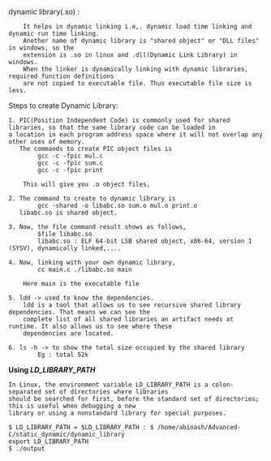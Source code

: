 dynamic library(.so) : 
			
		It helps in dynamic linking i.e,. dynamic load time linking and dynamic run time linking.
		Another name of dynamic library is "shared object" or "DLL files" in windows, so the 
		extension is .so in linux and .dll(Dynamic Link Library) in windows.
		When the linker is dynamically linking with dynamic libraries, required function definitions
		are not copied to executable file. Thus executable file size is less.

Steps to create Dynamic Library:
```
1. PIC(Position Independent Code) is commonly used for shared libraries, so that the same library code can be loaded in
a location in each program address space where it will not overlap any other uses of memory.
   The commands to create PIC object files is
		gcc -c -fpic mul.c
		gcc -c -fpic sum.c
		gcc -c -fpic print

	This will give you .o object files.

2. The command to create to dynamic library is
		gcc -shared -o libabc.so sum.o mul.o print.o
   libabc.so is shared object.

3. Now, the file command result shows as follows,
		$file libabc.so
		libabc.so : ELF 64-bit LSB shared object, x86-64, version 1 (SYSV), dynamically linked,....

4. Now, linking with your own dynamic library,
		cc main.c ./libabc.so main

	Here main is the executable file

5. ldd -> used to know the dependencies.
	ldd is a tool that allows us to see recursive shared library dependencies. That means we can see the
	complete list of all shared libraries an artifact needs at runtime. It also allows us to see where these
	dependencies are located.

6. ls -h -> to show the total size occupied by the shared library
		Eg : total 52k
```

<b> Using <i>LD_LIBRARY_PATH</i></b>

	In Linux, the environment variable LD_LIBRARY_PATH is a colon-separated set of directories where libraries
	should be searched for first, before the standard set of directories; this is useful when debugging a new
	library or using a nonstandard library for special purposes.
```
$ LD_LIBRARY_PATH = $LD_LIBRARY_PATH : $ /home/abinash/Advanced-C/static_dynamic/dynamic_library
export LD_LIBRARY_PATH
$ ./output
```
